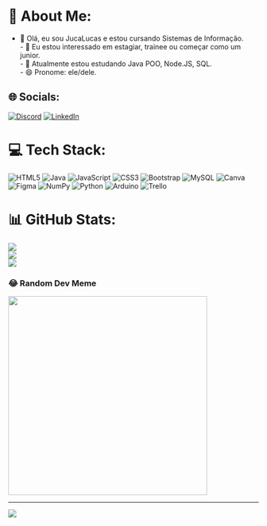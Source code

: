 # 💫 About Me:
- 👋 Olá, eu sou JucaLucas e estou cursando Sistemas de Informação.<br>- 👀 Eu estou interessado em estagiar, trainee ou  começar como um junior.<br>- 🌱 Atualmente estou estudando Java POO, Node.JS, SQL.<br>- 😄 Pronome: ele/dele.


## 🌐 Socials:
[![Discord](https://img.shields.io/badge/Discord-%237289DA.svg?logo=discord&logoColor=white)](https://discord.gg/https://discord.com/invite/vTQH47Rs) [![LinkedIn](https://img.shields.io/badge/LinkedIn-%230077B5.svg?logo=linkedin&logoColor=white)](https://linkedin.com/in/JoãoLucasSantanaSilvaMarques) 

# 💻 Tech Stack:
![HTML5](https://img.shields.io/badge/html5-%23E34F26.svg?style=for-the-badge&logo=html5&logoColor=white) ![Java](https://img.shields.io/badge/java-%23ED8B00.svg?style=for-the-badge&logo=openjdk&logoColor=white) ![JavaScript](https://img.shields.io/badge/javascript-%23323330.svg?style=for-the-badge&logo=javascript&logoColor=%23F7DF1E) ![CSS3](https://img.shields.io/badge/css3-%231572B6.svg?style=for-the-badge&logo=css3&logoColor=white) ![Bootstrap](https://img.shields.io/badge/bootstrap-%238511FA.svg?style=for-the-badge&logo=bootstrap&logoColor=white) ![MySQL](https://img.shields.io/badge/mysql-%2300000f.svg?style=for-the-badge&logo=mysql&logoColor=white) ![Canva](https://img.shields.io/badge/Canva-%2300C4CC.svg?style=for-the-badge&logo=Canva&logoColor=white) ![Figma](https://img.shields.io/badge/figma-%23F24E1E.svg?style=for-the-badge&logo=figma&logoColor=white) ![NumPy](https://img.shields.io/badge/numpy-%23013243.svg?style=for-the-badge&logo=numpy&logoColor=white) ![Python](https://img.shields.io/badge/python-3670A0?style=for-the-badge&logo=python&logoColor=ffdd54) ![Arduino](https://img.shields.io/badge/-Arduino-00979D?style=for-the-badge&logo=Arduino&logoColor=white) ![Trello](https://img.shields.io/badge/Trello-%23026AA7.svg?style=for-the-badge&logo=Trello&logoColor=white)
# 📊 GitHub Stats:
![](https://github-readme-stats.vercel.app/api?username=JucaLucas&theme=radical&hide_border=false&include_all_commits=false&count_private=false)<br/>
![](https://github-readme-streak-stats.herokuapp.com/?user=JucaLucas&theme=radical&hide_border=false)<br/>
![](https://github-readme-stats.vercel.app/api/top-langs/?username=JucaLucas&theme=radical&hide_border=false&include_all_commits=false&count_private=false&layout=compact)

### 😂 Random Dev Meme
<img src='https://randommeme-five.vercel.app/' style="height: 400px;"/>

---
[![](https://visitcount.itsvg.in/api?id=JucaLucas&icon=0&color=0)](https://visitcount.itsvg.in)

<!-- Proudly created with GPRM ( https://gprm.itsvg.in ) -->

